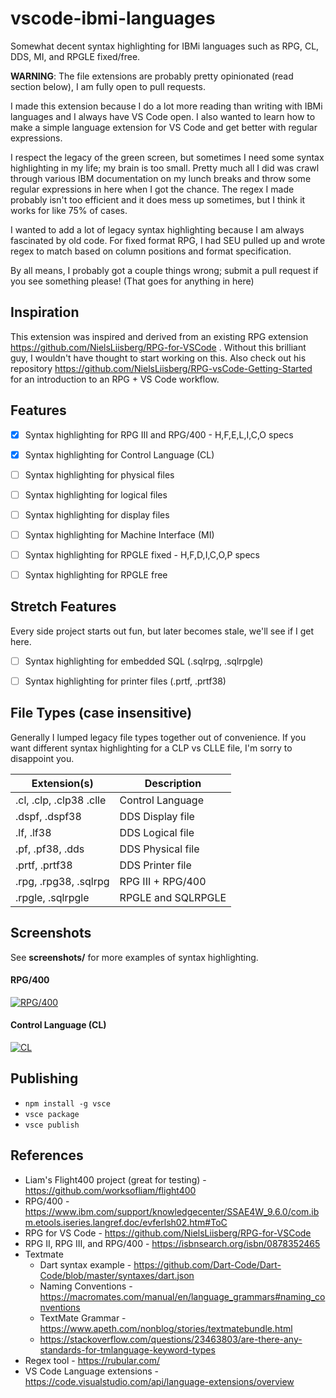 # vscode-ibmi-languages

Somewhat decent syntax highlighting for IBMi languages such as RPG, CL, DDS, MI, and RPGLE fixed/free.

**WARNING**: The file extensions are probably pretty opinionated (read section below), I am fully open to pull requests.

I made this extension because I do a lot more reading than writing with IBMi languages and I always have VS Code open.
I also wanted to learn how to make a simple language extension for VS Code and get better with regular expressions.

I respect the legacy of the green screen, but sometimes I need some syntax highlighting in my life; my brain is too small.
Pretty much all I did was crawl through various IBM documentation on my lunch breaks and throw some regular expressions in here when I got the chance.
The regex I made probably isn't too efficient and it does mess up sometimes, but I think it works for like 75% of cases.

I wanted to add a lot of legacy syntax highlighting because I am always fascinated by old code.
For fixed format RPG, I had SEU pulled up and wrote regex to match based on column positions and format specification.

By all means, I probably got a couple things wrong; submit a pull request if you see something please!
(That goes for anything in here)


## Inspiration
This extension was inspired and derived from an existing RPG extension https://github.com/NielsLiisberg/RPG-for-VSCode .
Without this brilliant guy, I wouldn't have thought to start working on this.
Also check out his repository https://github.com/NielsLiisberg/RPG-vsCode-Getting-Started for an introduction to an RPG + VS Code workflow.


## Features


- [x] Syntax highlighting for RPG III and RPG/400 - H,F,E,L,I,C,O specs
- [x] Syntax highlighting for Control Language (CL)
- [ ] Syntax highlighting for physical files
- [ ] Syntax highlighting for logical files
- [ ] Syntax highlighting for display files
- [ ] Syntax highlighting for Machine Interface (MI)
- [ ] Syntax highlighting for RPGLE fixed - H,F,D,I,C,O,P specs
- [ ] Syntax highlighting for RPGLE free


## Stretch Features
Every side project starts out fun, but later becomes stale, we'll see if I get here.

- [ ] Syntax highlighting for embedded SQL (.sqlrpg, .sqlrpgle)
- [ ] Syntax highlighting for printer files (.prtf, .prtf38)


## File Types (case insensitive)
Generally I lumped legacy file types together out of convenience.
If you want different syntax highlighting for a CLP vs CLLE file, I'm sorry to disappoint you.

| Extension(s)                  | Description                |
| ----------------------------- | -------------------------- |
| .cl, .clp, .clp38 .clle       | Control Language           |
| .dspf, .dspf38                | DDS Display file           |
| .lf, .lf38                    | DDS Logical file           |
| .pf, .pf38, .dds              | DDS Physical file          |
| .prtf, .prtf38                | DDS Printer file           |
| .rpg, .rpg38, .sqlrpg         | RPG III + RPG/400          |
| .rpgle, .sqlrpgle             | RPGLE and SQLRPGLE         |


## Screenshots
See **screenshots/** for more examples of syntax highlighting.

#### RPG/400
[![RPG/400](https://github.com/barrettotte/vscode-ibmi-languages/blob/master/screenshots/cl.png)](https://github.com/barrettotte/vscode-ibmi-languages/blob/master/screenshots/cl.png)


#### Control Language (CL)
[![CL](https://github.com/barrettotte/vscode-ibmi-languages/blob/master/screenshots/cl.png)](https://github.com/barrettotte/vscode-ibmi-languages/blob/master/screenshots/cl.png)


## Publishing
* ```npm install -g vsce```
* ```vsce package```
* ```vsce publish```

## References
* Liam's Flight400 project (great for testing) - https://github.com/worksofliam/flight400
* RPG/400 - https://www.ibm.com/support/knowledgecenter/SSAE4W_9.6.0/com.ibm.etools.iseries.langref.doc/evferlsh02.htm#ToC
* RPG for VS Code - https://github.com/NielsLiisberg/RPG-for-VSCode
* RPG II, RPG III, and RPG/400 - https://isbnsearch.org/isbn/0878352465
* Textmate
  * Dart syntax example - https://github.com/Dart-Code/Dart-Code/blob/master/syntaxes/dart.json
  * Naming Conventions - https://macromates.com/manual/en/language_grammars#naming_conventions
  * TextMate Grammar - https://www.apeth.com/nonblog/stories/textmatebundle.html
  * https://stackoverflow.com/questions/23463803/are-there-any-standards-for-tmlanguage-keyword-types
* Regex tool - https://rubular.com/
* VS Code Language extensions - https://code.visualstudio.com/api/language-extensions/overview
